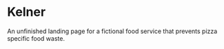 # Kelner
An unfinished landing page for a fictional food service that prevents pizza specific food waste.
